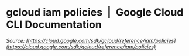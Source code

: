 # gcloud iam policies  |  Google Cloud CLI Documentation

*Source: [https://cloud.google.com/sdk/gcloud/reference/iam/policies](https://cloud.google.com/sdk/gcloud/reference/iam/policies)*